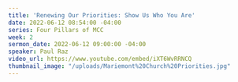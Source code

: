 ```yaml
---
title: 'Renewing Our Priorities: Show Us Who You Are'
date: 2022-06-12 08:54:00 -04:00
series: Four Pillars of MCC
week: 2
sermon_date: 2022-06-12 09:00:00 -04:00
speaker: Paul Raz
video_url: https://www.youtube.com/embed/iXT6WvRRNCQ
thumbnail_image: "/uploads/Mariemont%20Church%20Priorities.jpg"
---
```


